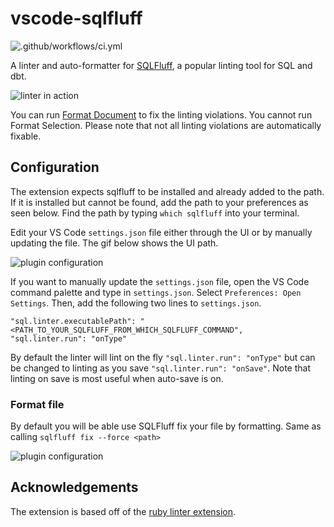 # vscode-sqlfluff

![.github/workflows/ci.yml](https://github.com/dorzey/vscode-sqlfluff/workflows/.github/workflows/ci.yml/badge.svg)

A linter and auto-formatter for [SQLFluff](https://github.com/alanmcruickshank/sqlfluff), a popular linting tool for SQL and dbt.

![linter in action](./media/linter_in_action.gif)

You can run [Format Document](https://code.visualstudio.com/docs/editor/codebasics#_formatting) to fix the linting violations. You cannot run Format Selection. Please note that not all linting violations are automatically fixable.

## Configuration

The extension expects sqlfluff to be installed and already added to the path. If it is installed but cannot be found, add the path to your preferences as seen below. Find the path by typing `which sqlfluff` into your terminal.

Edit your VS Code `settings.json` file either through the UI or by manually updating the file. The gif below shows the UI path.

![plugin configuration](./media/config.gif)

If you want to manually update the `settings.json` file, open the VS Code command palette and type in `settings.json`. Select `Preferences: Open Settings`. Then, add the following two lines to `settings.json`.

```
"sql.linter.executablePath": "<PATH_TO_YOUR_SQLFLUFF_FROM_WHICH_SQLFLUFF_COMMAND",
"sql.linter.run": "onType"
```

By default the linter will lint on the fly `"sql.linter.run": "onType"` but can be changed to linting as you save `"sql.linter.run": "onSave"`. Note that linting on save is most useful when auto-save is on.

### Format file

By default you will be able use SQLFluff fix your file by formatting. Same as calling `sqlfluff fix --force <path>`

![plugin configuration](./media/format_config.gif)

## Acknowledgements

The extension is based off of the [ruby linter extension](https://github.com/hoovercj/vscode-ruby-linter).
